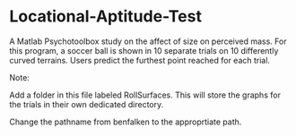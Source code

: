 # Locational-Aptitude-Test
A Matlab Psychotoolbox study on the affect of size on perceived mass. For this program, a soccer ball is shown in 10 separate trials on 10 differently curved terrains. Users predict the furthest point reached for each trial.

Note: 

Add a folder in this file labeled RollSurfaces. This will store the graphs for the trials in their own dedicated directory.

Change the pathname from benfalken to the approprtiate path.
